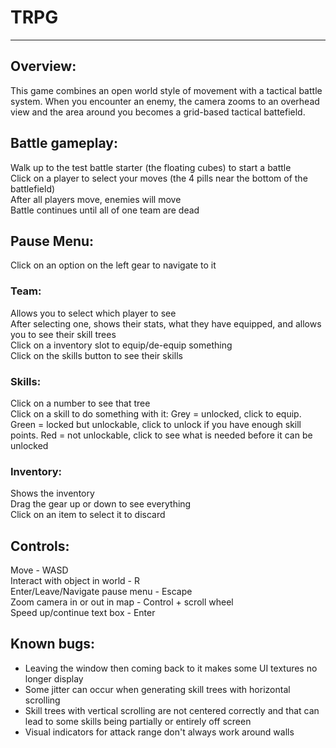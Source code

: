 # TRPG


****

## Overview:
This game combines an open world style of movement with a tactical battle system. When you encounter an enemy, the camera zooms to an overhead view and the area around you becomes a grid-based tactical battefield.

## Battle gameplay:
Walk up to the test battle starter (the floating cubes) to start a battle <br />
Click on a player to select your moves (the 4 pills near the bottom of the battlefield) <br />
After all players move, enemies will move <br />
Battle continues until all of one team are dead

## Pause Menu:
Click on an option on the left gear to navigate to it
### Team: 
Allows you to select which player to see <br />
After selecting one, shows their stats, what they have equipped, and allows you to see their skill trees <br />
Click on a inventory slot to equip/de-equip something <br />
Click on the skills button to see their skills

### Skills:
Click on a number to see that tree <br />
Click on a skill to do something with it: Grey = unlocked, click to equip. Green = locked but unlockable, click to unlock if you have enough skill points. Red = not unlockable, click to see what is needed before it can be unlocked

### Inventory:
Shows the inventory <br />
Drag the gear up or down to see everything <br />
Click on an item to select it to discard

## Controls:
Move - WASD <br />
Interact with object in world - R <br />
Enter/Leave/Navigate pause menu - Escape <br />
Zoom camera in or out in map - Control + scroll wheel <br />
Speed up/continue text box - Enter

## Known bugs:
* Leaving the window then coming back to it makes some UI textures no longer display
* Some jitter can occur when generating skill trees with horizontal scrolling
* Skill trees with vertical scrolling are not centered correctly and that can lead to some skills being partially or entirely off screen
* Visual indicators for attack range don't always work around walls